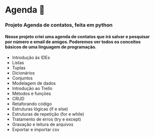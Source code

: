 # Agenda 📇
<h3>Projeto Agenda de contatos, feita em python</h3>

#### Nesse projeto criei uma agenda de contatos que irá salvar e pesquisar por número e email de amigos. Poderemos ver todos os conceitos básicos de uma linguagem de programação.

+ Introdução às IDEs
+ Listas
+ Tuplas
+ Dicionários
+ Conjuntos
+ Modelagem de dados
+ Introdução ao Trello
+ Métodos e funções
+ CRUD
+ Retaforando código
+ Estruturas lógicas (if e else)
+ Estruturas de repetição (for e while)
+ Tratamento de erros (try e except)
+ Gravação e leitura de arquivos
+ Exportar e importar csv

